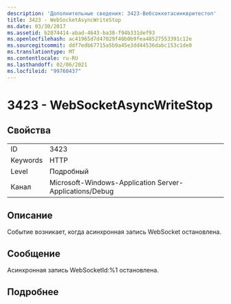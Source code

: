 ```yaml
---
description: 'Дополнительные сведения: 3423-Вебсоккетасинквритестоп'
title: 3423 - WebSocketAsyncWriteStop
ms.date: 03/30/2017
ms.assetid: b2074414-abad-4643-ba38-f94b331def93
ms.openlocfilehash: ac41965d7d47029f40b0b9fea48527553391c12e
ms.sourcegitcommit: ddf7edb67715a5b9a45e3dd44536dabc153c1de0
ms.translationtype: MT
ms.contentlocale: ru-RU
ms.lasthandoff: 02/06/2021
ms.locfileid: "99760437"
---
```

# <a name="3423---websocketasyncwritestop"></a>3423 - WebSocketAsyncWriteStop

## <a name="properties"></a>Свойства  
  
|||  
|-|-|  
|ID|3423|  
|Keywords|HTTP|  
|Level|Подробный|  
|Канал|Microsoft-Windows-Application Server-Applications/Debug|  
  
## <a name="description"></a>Описание  

 Событие возникает, когда асинхронная запись WebSocket остановлена.  
  
## <a name="message"></a>Сообщение  

 Асинхронная запись WebSocketId:%1 остановлена.  
  
## <a name="details"></a>Подробнее

